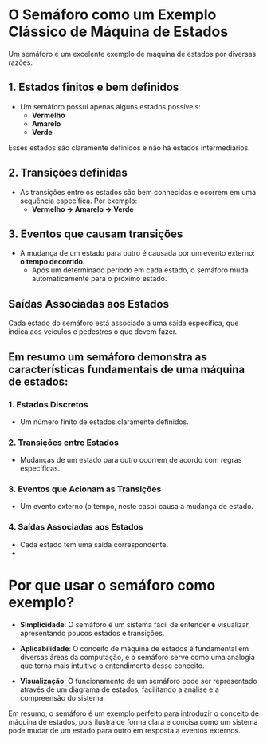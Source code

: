 # O Semáforo como um Exemplo Clássico de Máquina de Estados

Um semáforo é um excelente exemplo de máquina de estados por diversas razões:

## 1. Estados finitos e bem definidos
- Um semáforo possui apenas alguns estados possíveis:
  - **Vermelho**
  - **Amarelo**
  - **Verde**
  
Esses estados são claramente definidos e não há estados intermediários.

## 2. Transições definidas
- As transições entre os estados são bem conhecidas e ocorrem em uma sequência específica. Por exemplo:
  - **Vermelho → Amarelo → Verde**

## 3. Eventos que causam transições
- A mudança de um estado para outro é causada por um evento externo: **o tempo decorrido**.
  - Após um determinado período em cada estado, o semáforo muda automaticamente para o próximo estado.

## Saídas Associadas aos Estados
Cada estado do semáforo está associado a uma saída específica, que indica aos veículos e pedestres o que devem fazer.

## Em resumo um semáforo demonstra as características fundamentais de uma máquina de estados:

### 1. Estados Discretos
- Um número finito de estados claramente definidos.

### 2. Transições entre Estados
- Mudanças de um estado para outro ocorrem de acordo com regras específicas.

### 3. Eventos que Acionam as Transições
- Um evento externo (o tempo, neste caso) causa a mudança de estado.

### 4. Saídas Associadas aos Estados
- Cada estado tem uma saída correspondente.
- 
# Por que usar o semáforo como exemplo?

- **Simplicidade**: O semáforo é um sistema fácil de entender e visualizar, apresentando poucos estados e transições.
  
- **Aplicabilidade**: O conceito de máquina de estados é fundamental em diversas áreas da computação, e o semáforo serve como uma analogia que torna mais intuitivo o entendimento desse conceito.

- **Visualização**: O funcionamento de um semáforo pode ser representado através de um diagrama de estados, facilitando a análise e a compreensão do sistema.

Em resumo, o semáforo é um exemplo perfeito para introduzir o conceito de máquina de estados, pois ilustra de forma clara e concisa como um sistema pode mudar de um estado para outro em resposta a eventos externos.
